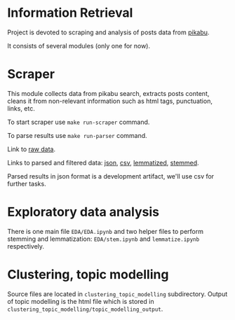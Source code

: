 # Information Retrieval
Project is devoted to scraping and analysis of posts data from [pikabu](https://pikabu.ru/).

It consists of several modules (only one for now).

# Scraper
This module collects data from pikabu search, extracts posts content, cleans it from non-relevant information such as 
html tags, punctuation, links, etc.

To start scraper use `make run-scraper` command.

To parse results use `make run-parser` command.

Link to [raw data](https://drive.google.com/file/d/1wks28mEpYz0mcH7P5NFgkbmqD_Lr8e6g/view?usp=sharing).

Links to parsed and filtered data:
[json](https://drive.google.com/file/d/13SpMgAgtzSgak1HAetFyosJ-Ufb3buL1/view?usp=sharing), 
[csv](https://drive.google.com/file/d/1LIPOZzUMQU9jlSAoHAco0Bve_BZp_LDb/view?usp=sharing),
[lemmatized](https://drive.google.com/file/d/1jWbpg2myxov-xp_I5Qpa-GTnU--RtgEY/view?usp=sharing),
[stemmed](https://drive.google.com/file/d/1K4W5FSXAbm2CEw4epmkAUXv12uY9msI-/view?usp=sharing).

Parsed results in json format is a development artifact, we'll use csv for further tasks.
# Exploratory data analysis
There is one main file `EDA/EDA.ipynb` and two helper files to perform stemming and lemmatization: `EDA/stem.ipynb` and 
`lemmatize.ipynb` respectively.

# Clustering, topic modelling
Source files are located in `clustering_topic_modelling` subdirectory. Output of topic modelling is the html file which 
is stored in `clustering_topic_modelling/topic_modelling_output`.
